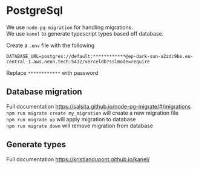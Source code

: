 # PostgreSql
We use `node-pq-migration` for handling migrations.  
We use `kanel` to generate typescript types based off database.

Create a `.env` file with the following
```env
DATABASE_URL=postgres://default:************@ep-dark-sun-a2zdc9bs.eu-central-1.aws.neon.tech:5432/verceldb?sslmode=require
```
Replace `************` with password
## Database migration
Full documentation https://salsita.github.io/node-pg-migrate/#/migrations  
`npm run migrate create my_migration` will create a new migration file  
`npm run migrade up` will apply migration to database  
`npm run migrate down` will remove migration from database  
## Generate types
Full documentation https://kristiandupont.github.io/kanel/ 
